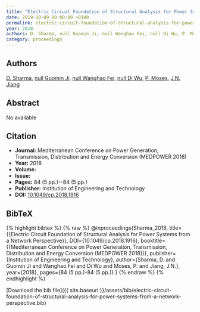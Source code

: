 ```yaml
---
title: "Electric Circuit Foundation of Structural Analysis for Power Systems from a Network Perspective"
date: 2019-10-09 00:00:00 +0100
permalink: electric-circuit-foundation-of-structural-analysis-for-power-systems-from-a-network-perspective
year: 2018
authors: D. Sharma, null Guomin Ji, null Wanghao Fei, null Di Wu, P. Moses, J.N. Jiang
category: proceedings
---
```

 
## Authors
[D. Sharma](authors/dhruv-sharma), [null Guomin Ji](authors/guomin-ji), [null Wanghao Fei](authors/wanghao-fei), [null Di Wu](authors/di-wu), [P. Moses](authors/poul-georg-moses), [J.N. Jiang](authors/jiangni-yun)
 
## Abstract
No  available
 
## Citation
- **Journal:** Mediterranean Conference on Power Generation, Transmission, Distribution and Energy Conversion (MEDPOWER 2018)
- **Year:** 2018
- **Volume:** 
- **Issue:** 
- **Pages:** 84 (5 pp.)--84 (5 pp.)
- **Publisher:** Institution of Engineering and Technology
- **DOI:** [10.1049/cp.2018.1916](https://doi.org/10.1049/cp.2018.1916)
 
## BibTeX
{% highlight bibtex %}
{% raw %}
@inproceedings{Sharma_2018,
  title={{Electric Circuit Foundation of Structural Analysis for Power Systems from a Network Perspective}},
  DOI={10.1049/cp.2018.1916},
  booktitle={{Mediterranean Conference on Power Generation, Transmission, Distribution and Energy Conversion (MEDPOWER 2018)}},
  publisher={Institution of Engineering and Technology},
  author={Sharma, D. and Guomin Ji and Wanghao Fei and Di Wu and Moses, P. and Jiang, J.N.},
  year={2018},
  pages={84 (5 pp.)-84 (5 pp.)}
}
{% endraw %}
{% endhighlight %}
 
[Download the bib file]({{ site.baseurl }}/assets/bib/electric-circuit-foundation-of-structural-analysis-for-power-systems-from-a-network-perspective.bib)
 
